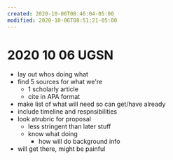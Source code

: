 ```yaml
---
created: 2020-10-06T08:46:04-05:00
modified: 2020-10-06T08:51:21-05:00
---
```


# 2020 10 06 UGSN
- lay out whos doing what
- find 5 sources for what we're
  - 1 scholarly article
  - cite in APA format
- make list of what will need so can get/have already
- include timeline and respnsibilities
- look atrubric for proposal
  - less stringent than later stuff
  - know what doing
    - how will do background info
- will get there, might be painful